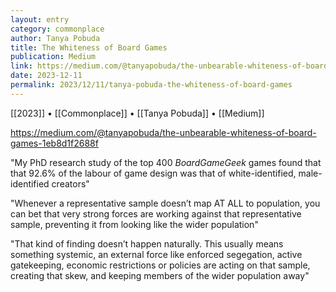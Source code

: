 ```yaml
---
layout: entry
category: commonplace
author: Tanya Pobuda
title: The Whiteness of Board Games
publication: Medium
link: https://medium.com/@tanyapobuda/the-unbearable-whiteness-of-board-games-1eb8d1f2688f
date: 2023-12-11
permalink: 2023/12/11/tanya-pobuda-the-whiteness-of-board-games
---
```


[[2023]] • [[Commonplace]] • [[Tanya Pobuda]] • [[Medium]]

https://medium.com/@tanyapobuda/the-unbearable-whiteness-of-board-games-1eb8d1f2688f

"My PhD research study of the top 400 *BoardGameGeek* games found that that 92.6% of the labour of game design was that of white-identified, male-identified creators"

"Whenever a representative sample doesn’t map AT ALL to population, you can bet that very strong forces are working against that representative sample, preventing it from looking like the wider population"

"That kind of finding doesn’t happen naturally. This usually means something systemic, an external force like enforced segegation, active gatekeeping, economic restrictions or policies are acting on that sample, creating that skew, and keeping members of the wider population away"
